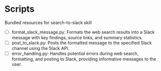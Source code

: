 # Scripts

Bundled resources for search-to-slack skill

- [ ] format_slack_message.py: Formats the web search results into a Slack message with key findings, source links, and summary statistics.
- [ ] post_to_slack.py: Posts the formatted message to the specified Slack channel using the Slack API.
- [ ] error_handling.py: Handles potential errors during web search, formatting, and posting to Slack, providing informative messages to the user.
